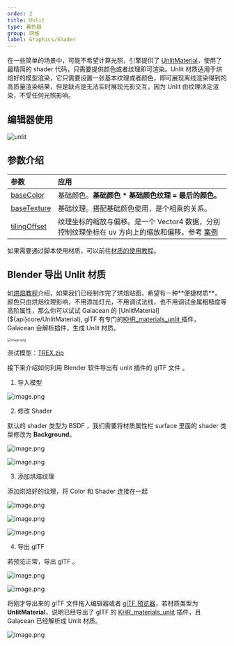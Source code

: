 ```yaml
---
order: 2
title: Unlit
type: 着色器
group: 网格
label: Graphics/Shader
---
```


在一些简单的场景中，可能不希望计算光照，引擎提供了 [UnlitMaterial](${api}core/UnlitMaterial)，使用了最精简的 shader 代码，只需要提供颜色或者纹理即可渲染。Unlit 材质适用于烘焙好的模型渲染，它只需要设置一张基本纹理或者颜色，即可展现离线渲染得到的高质量渲染结果，但是缺点是无法实时展现光影交互，因为 Unlit 由纹理决定渲染，不受任何光照影响。

<playground src="unlit-material.ts"></playground>

## 编辑器使用

<img src="https://gw.alipayobjects.com/zos/OasisHub/6be78a08-3075-4cd1-8cad-9757fc34f695/unlit.gif" alt="unlit" style="zoom:100%;" />

## 参数介绍

| 参数 | 应用 |
| :-- | :-- |
| [baseColor](${api}core/UnlitMaterial#baseColor) | 基础颜色。**基础颜色 \* 基础颜色纹理 = 最后的颜色。** |
| [baseTexture](${api}core/UnlitMaterial#baseTexture) | 基础纹理。搭配基础颜色使用，是个相乘的关系。 |
| [tilingOffset](${api}core/UnlitMaterial#tilingOffset) | 纹理坐标的缩放与偏移。是一个 Vector4 数据，分别控制纹理坐标在 uv 方向上的缩放和偏移，参考 [案例](${examples}tiling-offset) |

如果需要通过脚本使用材质，可以前往[材质的使用教程](${docs}graphics-material-script)。

## Blender 导出 Unlit 材质

如[烘焙教程](${docs}graphics-bake-blender)介绍，如果我们已经制作完了烘焙贴图，希望有一种**便捷材质**，颜色只由烘焙纹理影响，不用添加灯光，不用调试法线，也不用调试金属粗糙度等高阶属性，那么你可以试试 Galacean 的 [UnlitMaterial](${api}core/UnlitMaterial), glTF 有专门的[KHR_materials_unlit ](https://github.com/KhronosGroup/glTF/tree/master/extensions/2.0/Khronos/KHR_materials_unlit)插件，Galacean 会解析插件，生成 Unlit 材质。

<img src="https://gw.alipayobjects.com/zos/OasisHub/39965fc2-3fc2-44b9-a294-a04eb4441120/1623652741734-090284d5-9b1a-4db8-9231-dc3f4d188a38-20210614150743080.png" alt="image.png" style="zoom:50%;" />

测试模型：[TREX.zip](https://www.yuque.com/attachments/yuque/0/2021/zip/381718/1623651429048-7f6a3610-d5cb-4a73-97f5-0d37d0c63b2c.zip?_lake_card=%7B%22src%22%3A%22https%3A%2F%2Fwww.yuque.com%2Fattachments%2Fyuque%2F0%2F2021%2Fzip%2F381718%2F1623651429048-7f6a3610-d5cb-4a73-97f5-0d37d0c63b2c.zip%22%2C%22name%22%3A%22TREX.zip%22%2C%22size%22%3A499161%2C%22type%22%3A%22application%2Fx-zip-compressed%22%2C%22ext%22%3A%22zip%22%2C%22status%22%3A%22done%22%2C%22taskId%22%3A%22u458bcbec-d647-4328-8036-3d5eb12860f%22%2C%22taskType%22%3A%22upload%22%2C%22id%22%3A%22ua8a5baad%22%2C%22card%22%3A%22file%22%7D)

接下来介绍如何利用 Blender 软件导出有 unlit 插件的 glTF 文件 。

1. 导入模型

![image.png](https://gw.alipayobjects.com/zos/OasisHub/e5dbfb61-5c0c-4ca5-8c7f-bde353d4c211/1623651809057-138f49cf-6fe7-4f54-8161-c7e157ec85fd-20210614150752343.png)

2. 修改 Shader

默认的 shader 类型为 BSDF ，我们需要将材质属性栏 surface 里面的 shader 类型修改为 **Background**。

![image.png](https://gw.alipayobjects.com/zos/OasisHub/abf1e279-1f78-4d21-8c1f-d58d7f74992c/1623652169374-7f39e5f0-6639-4795-8565-b8f0b09420ed-20210614150804567.png)

![image.png](https://gw.alipayobjects.com/zos/OasisHub/c8c51e5f-c7c6-44a3-87e2-dc649e13fddb/1623652230768-69cd6f7e-175d-4f9f-9042-b3629d422b8e.png)

3. 添加烘焙纹理

添加烘焙好的纹理，将 Color 和 Shader 连接在一起

![image.png](https://gw.alipayobjects.com/zos/OasisHub/50c69e7b-c099-4a2d-b546-8a55ff4f9309/1623652264008-7ae4c13c-6430-44b0-995e-2c23c9f117a7-20210614150846797.png)

![image.png](https://gw.alipayobjects.com/zos/OasisHub/6ed13e19-a9e5-4454-a0d5-ad27b3cabe14/1623652368637-6dda44be-4cde-4f65-a72f-d39b5d3f60ce.png)

![image.png](https://gw.alipayobjects.com/zos/OasisHub/e9a99c9c-f661-4666-86bc-d8e91030c0f7/1623652380351-501dd929-7f96-4578-b49a-11724a0782a7.png)

4. 导出 glTF

若预览正常，导出 glTF 。

![image.png](https://gw.alipayobjects.com/zos/OasisHub/4b6b5f8f-ebd2-46af-85c7-9a26b5f66a2e/1623652403568-450291a8-1a0b-4cf4-8e71-c183a05632b0-20210614150902221.png)

![image.png](https://gw.alipayobjects.com/zos/OasisHub/1fe38185-399e-4f56-bff4-c39ba4ae3a2a/1623652462007-85b065a3-69fa-4d80-9dfd-834ef66da12a.png)

将刚才导出来的 glTF 文件拖入编辑器或者 [glTF 预览器](https://galacean.antgroup.com/#/gltf-viewer)，若材质类型为 **UnlitMaterial**，说明已经导出了 glTF 的 [KHR_materials_unlit](https://github.com/KhronosGroup/glTF/tree/master/extensions/2.0/Khronos/KHR_materials_unlit) 插件，且 Galacean 已经解析成 Unlit 材质。

![image.png](https://gw.alipayobjects.com/zos/OasisHub/fbb6ba43-f7d7-4757-a1d3-590083d30573/1623652636074-d8bb8437-f885-43fd-8957-8e14ae9fd8c0-20210614150914493.png)
